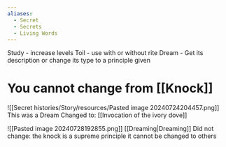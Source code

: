 ```yaml
---
aliases:
  - Secret
  - Secrets
  - Living Words
---
```

Study - increase levels
Toil - use with or without rite
Dream - Get its description or change its type to a principle given

# You cannot change from [[Knock]]

![[Secret histories/Story/resources/Pasted image 20240724204457.png]]
This was a Dream Changed to: [[Invocation of the ivory dove]]

![[Pasted image 20240728192855.png]]
[[Dreaming|Dreaming]] Did not change: the knock is a supreme principle it cannot be changed to others